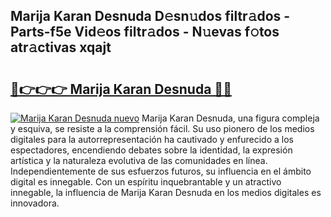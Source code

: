 ## Marija Karan Desnuda D𝚎sn𝚞dos filtr𝚊dos - Parts-f5e Vid𝚎os filtr𝚊dos - N𝚞evas f𝚘tos atr𝚊ctivas xqajt

# <h2><a href="http://mb49xpi.tromn.icu/?c=Marija+Karan+Desnuda">🔗👉👉👉 Marija Karan Desnuda 🔗🔗</a></h2>

[![Marija Karan Desnuda nuevo](https://i.imgur.com/pEAQMta.gif)](http://mb49xpi.tromn.icu/?c=Marija+Karan+Desnuda)
Marija Karan Desnuda, una figura compleja y esquiva, se resiste a la comprensión fácil. Su uso pionero de los medios digitales para la autorrepresentación ha cautivado y enfurecido a los espectadores, encendiendo debates sobre la identidad, la expresión artística y la naturaleza evolutiva de las comunidades en línea. Independientemente de sus esfuerzos futuros, su influencia en el ámbito digital es innegable. Con un espíritu inquebrantable y un atractivo innegable, la influencia de Marija Karan Desnuda en los medios digitales es innovadora.

